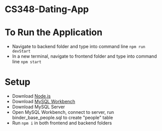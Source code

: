# CS348-Dating-App

# To Run the Application

<ul>
<li> Navigate to backend folder and type into command line <code>npm run devStart</code></li>
<li> In a new terminal, navigate to frontend folder and type into command line <code>npm start</code></li>
</ul>

# Setup
<ul>
  <li>Download <a href="https://nodejs.org/en/download/">Node.js</a></li>
  <li>Download <a href="https://www.mysql.com/products/workbench/">MySQL Workbench</a></li>
  <li>Download MySQL Server</li>
  <li>Open MySQL Workbench, connect to server, run binder_base_people.sql to create "people" table
  <li>Run <code>npm i</code> in both frontend and backend folders</li>
</ul
